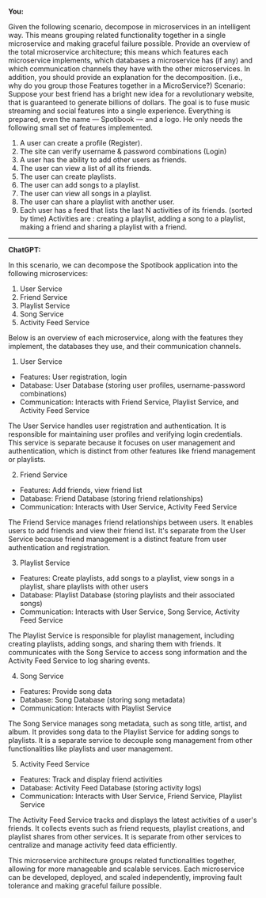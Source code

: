 **You:**

Given the following scenario, decompose in microservices in an intelligent way.
This means grouping related functionality together in a single microservice and
making graceful failure possible. Provide an overview of the total microservice
architecture; this means which features each microservice implements, which
databases a microservice has (if any) and which communication channels they
have with the other microservices. In addition, you should provide an explanation for the decomposition. (i.e., why do you group those Features together in
a MicroService?)
Scenario: Suppose your best friend has a bright new idea for a revolutionary
website, that is guaranteed to generate billions of dollars. The goal is to fuse
music streaming and social features into a single experience. Everything is
prepared, even the name — Spotibook — and a logo. He only needs the following
small set of features implemented.
1. A user can create a profile (Register).
2. The site can verify username &amp; password combinations (Login)
3. A user has the ability to add other users as friends.
4. The user can view a list of all its friends.
5. The user can create playlists.
6. The user can add songs to a playlist.
7. The user can view all songs in a playlist.
8. The user can share a playlist with another user.
9. Each user has a feed that lists the last N activities of its friends. (sorted
by time) Activities are : creating a playlist, adding a song to a playlist,
making a friend and sharing a playlist with a friend.


* * *

**ChatGPT:**

In this scenario, we can decompose the Spotibook application into the following microservices:

1.  User Service
2.  Friend Service
3.  Playlist Service
4.  Song Service
5.  Activity Feed Service

Below is an overview of each microservice, along with the features they implement, the databases they use, and their communication channels.

1.  User Service

*   Features: User registration, login
*   Database: User Database (storing user profiles, username-password combinations)
*   Communication: Interacts with Friend Service, Playlist Service, and Activity Feed Service

The User Service handles user registration and authentication. It is responsible for maintaining user profiles and verifying login credentials. This service is separate because it focuses on user management and authentication, which is distinct from other features like friend management or playlists.

2.  Friend Service

*   Features: Add friends, view friend list
*   Database: Friend Database (storing friend relationships)
*   Communication: Interacts with User Service, Activity Feed Service

The Friend Service manages friend relationships between users. It enables users to add friends and view their friend list. It's separate from the User Service because friend management is a distinct feature from user authentication and registration.

3.  Playlist Service

*   Features: Create playlists, add songs to a playlist, view songs in a playlist, share playlists with other users
*   Database: Playlist Database (storing playlists and their associated songs)
*   Communication: Interacts with User Service, Song Service, Activity Feed Service

The Playlist Service is responsible for playlist management, including creating playlists, adding songs, and sharing them with friends. It communicates with the Song Service to access song information and the Activity Feed Service to log sharing events.

4.  Song Service

*   Features: Provide song data
*   Database: Song Database (storing song metadata)
*   Communication: Interacts with Playlist Service

The Song Service manages song metadata, such as song title, artist, and album. It provides song data to the Playlist Service for adding songs to playlists. It is a separate service to decouple song management from other functionalities like playlists and user management.

5.  Activity Feed Service

*   Features: Track and display friend activities
*   Database: Activity Feed Database (storing activity logs)
*   Communication: Interacts with User Service, Friend Service, Playlist Service

The Activity Feed Service tracks and displays the latest activities of a user's friends. It collects events such as friend requests, playlist creations, and playlist shares from other services. It is separate from other services to centralize and manage activity feed data efficiently.

This microservice architecture groups related functionalities together, allowing for more manageable and scalable services. Each microservice can be developed, deployed, and scaled independently, improving fault tolerance and making graceful failure possible.